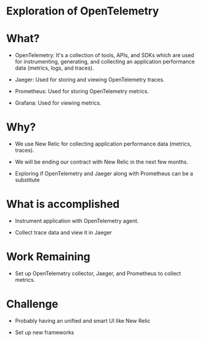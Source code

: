 Exploration of OpenTelemetry
===============================

# What?
 - OpenTelemetry: It's a collection of tools, APIs, and SDKs which are used
for instrumenting, generating, and collecting an application performance 
data (metrics, logs, and traces).

- Jaeger: Used for storing and viewing OpenTelemetry traces.

- Prometheus: Used for storing OpenTelemetry metrics.

- Grafana: Used for viewing metrics.

# Why?
- We use New Relic for collecting application performance data (metrics, traces).

- We will be ending our contract with New Relic in the next few months.

- Exploring if OpenTelemetry and Jaeger along with Prometheus can be a substitute

# What is accomplished
- Instrument application with OpenTelemetry agent.

- Collect trace data and view it in Jaeger 

# Work Remaining
- Set up OpenTelemetry collector, Jaeger, and Prometheus to collect metrics.

# Challenge
- Probably having an unified and smart UI like New Relic

- Set up new frameworks
